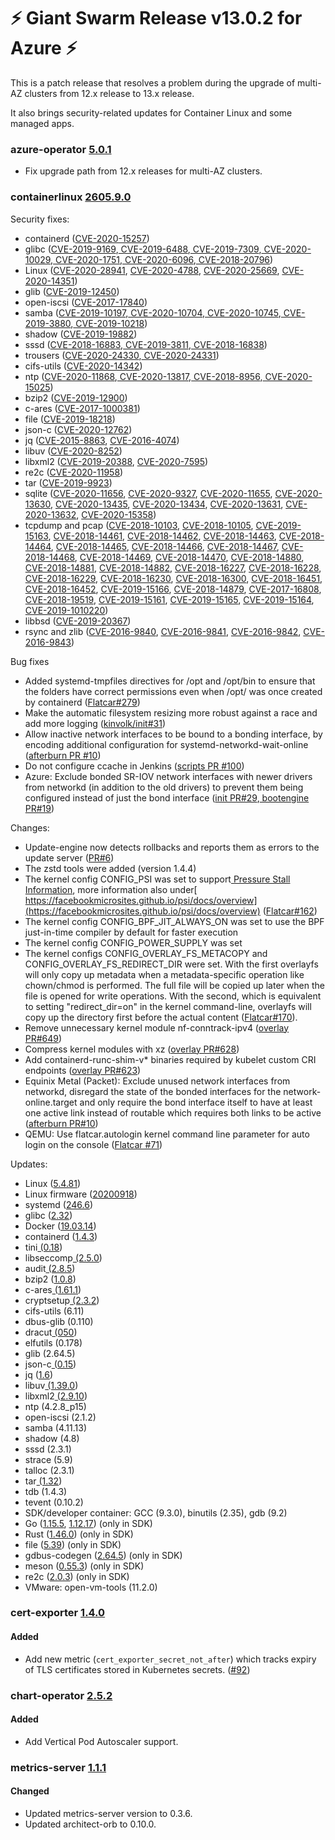 # :zap: Giant Swarm Release v13.0.2 for Azure :zap:

This is a patch release that resolves a problem during the upgrade of multi-AZ clusters from 12.x release to 13.x release.

It also brings security-related updates for Container Linux and some managed apps.

### azure-operator [5.0.1](https://github.com/giantswarm/aws-operator/releases/tag/v5.0.1)

*  Fix upgrade path from 12.x releases for multi-AZ clusters.

### containerlinux [2605.9.0](https://www.flatcar-linux.org/releases/#release-2605.9.0)

Security fixes:

*   containerd ([CVE-2020-15257](https://nvd.nist.gov/vuln/detail/CVE-2020-15257))
*   glibc ([CVE-2019-9169](https://nvd.nist.gov/vuln/detail/CVE-2019-9169),[ CVE-2019-6488](https://nvd.nist.gov/vuln/detail/CVE-2019-6488),[ CVE-2019-7309](https://nvd.nist.gov/vuln/detail/CVE-2019-7309),[ CVE-2020-10029](https://nvd.nist.gov/vuln/detail/CVE-2020-10029),[ CVE-2020-1751](https://nvd.nist.gov/vuln/detail/CVE-2020-1751),[ CVE-2020-6096](https://nvd.nist.gov/vuln/detail/CVE-2020-6096),[ CVE-2018-20796](https://nvd.nist.gov/vuln/detail/CVE-2018-20796))
*   Linux ([CVE-2020-28941](https://nvd.nist.gov/vuln/detail/CVE-2020-28941), [CVE-2020-4788](https://nvd.nist.gov/vuln/detail/CVE-2020-4788), [CVE-2020-25669](https://nvd.nist.gov/vuln/detail/CVE-2020-25669), [CVE-2020-14351](https://nvd.nist.gov/vuln/detail/CVE-2020-14351))
*   glib ([CVE-2019-12450](https://nvd.nist.gov/vuln/detail/CVE-2019-12450))
*   open-iscsi ([CVE-2017-17840](https://nvd.nist.gov/vuln/detail/CVE-2017-17840))
*   samba ([CVE-2019-10197](https://nvd.nist.gov/vuln/detail/CVE-2019-10197),[ CVE-2020-10704](https://nvd.nist.gov/vuln/detail/CVE-2020-10704),[ CVE-2020-10745](https://nvd.nist.gov/vuln/detail/CVE-2020-10745),[ CVE-2019-3880](https://nvd.nist.gov/vuln/detail/CVE-2019-3880),[ CVE-2019-10218](https://nvd.nist.gov/vuln/detail/CVE-2019-10218))
*   shadow ([CVE-2019-19882](https://nvd.nist.gov/vuln/detail/CVE-2019-19882))
*   sssd ([CVE-2018-16883](https://nvd.nist.gov/vuln/detail/CVE-2018-16883),[ CVE-2019-3811](https://nvd.nist.gov/vuln/detail/CVE-2019-3811),[ CVE-2018-16838](https://nvd.nist.gov/vuln/detail/CVE-2018-16838))
*   trousers ([CVE-2020-24330](https://nvd.nist.gov/vuln/detail/CVE-2020-24330),[ CVE-2020-24331](https://nvd.nist.gov/vuln/detail/CVE-2020-24331))
*   cifs-utils ([CVE-2020-14342](https://nvd.nist.gov/vuln/detail/CVE-2020-14342))
*   ntp ([CVE-2020-11868](https://nvd.nist.gov/vuln/detail/CVE-2020-11868),[ CVE-2020-13817](https://nvd.nist.gov/vuln/detail/CVE-2020-13817),[ CVE-2018-8956](https://nvd.nist.gov/vuln/detail/CVE-2018-8956),[ CVE-2020-15025](https://nvd.nist.gov/vuln/detail/CVE-2020-15025))
*   bzip2 ([CVE-2019-12900](https://nvd.nist.gov/vuln/detail/CVE-2019-12900))
*   c-ares ([CVE-2017-1000381](https://nvd.nist.gov/vuln/detail/CVE-2017-1000381))
*   file ([CVE-2019-18218](https://nvd.nist.gov/vuln/detail/CVE-2019-18218))
*   json-c ([CVE-2020-12762](https://nvd.nist.gov/vuln/detail/CVE-2020-12762))
*   jq ([CVE-2015-8863](https://nvd.nist.gov/vuln/detail/CVE-2015-8863), [CVE-2016-4074](https://nvd.nist.gov/vuln/detail/CVE-2016-4074))
*   libuv ([CVE-2020-8252](https://nvd.nist.gov/vuln/detail/CVE-2020-8252))
*   libxml2 ([CVE-2019-20388](https://nvd.nist.gov/vuln/detail/CVE-2019-20388), [CVE-2020-7595](https://nvd.nist.gov/vuln/detail/CVE-2020-7595))
*   re2c ([CVE-2020-11958](https://nvd.nist.gov/vuln/detail/CVE-2020-11958))
*   tar ([CVE-2019-9923](https://nvd.nist.gov/vuln/detail/CVE-2019-9923))
*   sqlite ([CVE-2020-11656](https://nvd.nist.gov/vuln/detail/CVE-2020-11656), [CVE-2020-9327](https://nvd.nist.gov/vuln/detail/CVE-2020-9327), [CVE-2020-11655](https://nvd.nist.gov/vuln/detail/CVE-2020-11655), [CVE-2020-13630](https://nvd.nist.gov/vuln/detail/CVE-2020-13630), [CVE-2020-13435](https://nvd.nist.gov/vuln/detail/CVE-2020-13435), [CVE-2020-13434](https://nvd.nist.gov/vuln/detail/CVE-2020-13434), [CVE-2020-13631](https://nvd.nist.gov/vuln/detail/CVE-2020-13631), [CVE-2020-13632](https://nvd.nist.gov/vuln/detail/CVE-2020-13632), [CVE-2020-15358](https://nvd.nist.gov/vuln/detail/CVE-2020-15358))
*   tcpdump and pcap ([CVE-2018-10103](https://nvd.nist.gov/vuln/detail/CVE-2018-10103), [CVE-2018-10105](https://nvd.nist.gov/vuln/detail/CVE-2018-10105), [CVE-2019-15163](https://nvd.nist.gov/vuln/detail/CVE-2019-15163), [CVE-2018-14461](https://nvd.nist.gov/vuln/detail/CVE-2018-14461), [CVE-2018-14462](https://nvd.nist.gov/vuln/detail/CVE-2018-14462), [CVE-2018-14463](https://nvd.nist.gov/vuln/detail/CVE-2018-14463), [CVE-2018-14464](https://nvd.nist.gov/vuln/detail/CVE-2018-14464), [CVE-2018-14465](https://nvd.nist.gov/vuln/detail/CVE-2018-14465), [CVE-2018-14466](https://nvd.nist.gov/vuln/detail/CVE-2018-14466), [CVE-2018-14467](https://nvd.nist.gov/vuln/detail/CVE-2018-14467), [CVE-2018-14468](https://nvd.nist.gov/vuln/detail/CVE-2018-14468), [CVE-2018-14469](https://nvd.nist.gov/vuln/detail/CVE-2018-14469), [CVE-2018-14470](https://nvd.nist.gov/vuln/detail/CVE-2018-14470), [CVE-2018-14880](https://nvd.nist.gov/vuln/detail/CVE-2018-14880), [CVE-2018-14881](https://nvd.nist.gov/vuln/detail/CVE-2018-14881), [CVE-2018-14882](https://nvd.nist.gov/vuln/detail/CVE-2018-14882), [CVE-2018-16227](https://nvd.nist.gov/vuln/detail/CVE-2018-16227), [CVE-2018-16228](https://nvd.nist.gov/vuln/detail/CVE-2018-16228), [CVE-2018-16229](https://nvd.nist.gov/vuln/detail/CVE-2018-16229), [CVE-2018-16230](https://nvd.nist.gov/vuln/detail/CVE-2018-16230), [CVE-2018-16300](https://nvd.nist.gov/vuln/detail/CVE-2018-16300), [CVE-2018-16451](https://nvd.nist.gov/vuln/detail/CVE-2018-16451), [CVE-2018-16452](https://nvd.nist.gov/vuln/detail/CVE-2018-16452), [CVE-2019-15166](https://nvd.nist.gov/vuln/detail/CVE-2019-15166), [CVE-2018-14879](https://nvd.nist.gov/vuln/detail/CVE-2018-14879), [CVE-2017-16808](https://nvd.nist.gov/vuln/detail/CVE-2017-16808), [CVE-2018-19519](https://nvd.nist.gov/vuln/detail/CVE-2018-19519), [CVE-2019-15161](https://nvd.nist.gov/vuln/detail/CVE-2019-15161), [CVE-2019-15165](https://nvd.nist.gov/vuln/detail/CVE-2019-15165), [CVE-2019-15164](https://nvd.nist.gov/vuln/detail/CVE-2019-15164), [CVE-2019-1010220](https://nvd.nist.gov/vuln/detail/CVE-2019-1010220))
*   libbsd ([CVE-2019-20367](https://nvd.nist.gov/vuln/detail/CVE-2019-20367))
*   rsync and zlib ([CVE-2016-9840](https://nvd.nist.gov/vuln/detail/CVE-2016-9840), [CVE-2016-9841](https://nvd.nist.gov/vuln/detail/CVE-2016-9841), [CVE-2016-9842](https://nvd.nist.gov/vuln/detail/CVE-2016-9842), [CVE-2016-9843](https://nvd.nist.gov/vuln/detail/CVE-2016-9843))

Bug fixes

*   Added systemd-tmpfiles directives for /opt and /opt/bin to ensure that the folders have correct permissions even when /opt/ was once created by containerd ([Flatcar#279](https://github.com/kinvolk/Flatcar/issues/279))
*   Make the automatic filesystem resizing more robust against a race and add more logging ([kinvolk/init#31](https://github.com/kinvolk/init/pull/31))
*   Allow inactive network interfaces to be bound to a bonding interface, by encoding additional configuration for systemd-networkd-wait-online ([afterburn PR #10](https://github.com/flatcar-linux/afterburn/pull/10))
*   Do not configure ccache in Jenkins ([scripts PR #100](https://github.com/flatcar-linux/scripts/pull/100))
*   Azure: Exclude bonded SR-IOV network interfaces with newer drivers from networkd (in addition to the old drivers) to prevent them being configured instead of just the bond interface ([init PR#29](https://github.com/flatcar-linux/init/pull/29),[ bootengine PR#19](https://github.com/flatcar-linux/bootengine/pull/19))

Changes:

*   Update-engine now detects rollbacks and reports them as errors to the update server ([PR#6](https://github.com/flatcar-linux/update_engine/pull/6))
*   The zstd tools were added (version 1.4.4)
*   The kernel config CONFIG_PSI was set to support[ Pressure Stall Information](https://www.kernel.org/doc/html/latest/accounting/psi.html), more information also under[ https://facebookmicrosites.github.io/psi/docs/overview](https://facebookmicrosites.github.io/psi/docs/overview) ([Flatcar#162](https://github.com/flatcar-linux/Flatcar/issues/162))
*   The kernel config CONFIG_BPF_JIT_ALWAYS_ON was set to use the BPF just-in-time compiler by default for faster execution
*   The kernel config CONFIG_POWER_SUPPLY was set
*   The kernel configs CONFIG_OVERLAY_FS_METACOPY and CONFIG_OVERLAY_FS_REDIRECT_DIR were set. With the first overlayfs will only copy up metadata when a metadata-specific operation like chown/chmod is performed. The full file will be copied up later when the file is opened for write operations. With the second, which is equivalent to setting "redirect_dir=on" in the kernel command-line, overlayfs will copy up the directory first before the actual content ([Flatcar#170](https://github.com/kinvolk/Flatcar/issues/170)).
*   Remove unnecessary kernel module nf-conntrack-ipv4 ([overlay PR#649](https://github.com/flatcar-linux/coreos-overlay/pull/649))
*   Compress kernel modules with xz ([overlay PR#628](https://github.com/flatcar-linux/coreos-overlay/pull/628))
*   Add containerd-runc-shim-v* binaries required by kubelet custom CRI endpoints ([overlay PR#623](https://github.com/flatcar-linux/coreos-overlay/pull/623))
*   Equinix Metal (Packet): Exclude unused network interfaces from networkd, disregard the state of the bonded interfaces for the network-online.target and only require the bond interface itself to have at least one active link instead of routable which requires both links to be active ([afterburn PR#10](https://github.com/flatcar-linux/afterburn/pull/10))
*   QEMU: Use flatcar.autologin kernel command line parameter for auto login on the console ([Flatcar #71](https://github.com/flatcar-linux/Flatcar/issues/71))

Updates:

*   Linux ([5.4.81](https://lwn.net/Articles/838790/))
*   Linux firmware ([20200918](https://git.kernel.org/pub/scm/linux/kernel/git/firmware/linux-firmware.git/tag/?h=20200918))
*   systemd ([246.6](https://github.com/systemd/systemd-stable/releases/tag/v246.6))
*   glibc ([2.32](https://lwn.net/Articles/828210/))
*   Docker ([19.03.14](https://github.com/docker/docker-ce/releases/tag/v19.03.14))
*   containerd ([1.4.3](https://github.com/containerd/containerd/releases/tag/v1.4.3))
*   tini[ (0.18](https://github.com/krallin/tini/releases/tag/v0.18.0))
*   libseccomp[ (2.5.0](https://github.com/seccomp/libseccomp/releases/tag/v2.5.0))
*   audit[ (2.8.5](https://github.com/linux-audit/audit-userspace/releases/tag/v2.8.5))
*   bzip2 ([1.0.8](https://sourceware.org/git/?p=bzip2.git;a=blob;f=CHANGES;h=30afead2586b6d64f50988a41d394a0131b38949;hb=HEAD#l342))
*   c-ares[ (1.61.1](https://github.com/c-ares/c-ares/releases/tag/cares-1_16_1))
*   cryptsetup[ (2.3.2](https://gitlab.com/cryptsetup/cryptsetup/-/tags/v2.3.2))
*   cifs-utils (6.11)
*   dbus-glib (0.110)
*   dracut[ (050](https://github.com/dracutdevs/dracut/releases/tag/050))
*   elfutils (0.178)
*   glib (2.64.5)
*   json-c[ (0.15](https://github.com/json-c/json-c/releases/tag/json-c-0.15-20200726))
*   jq ([1.6](https://github.com/stedolan/jq/releases/tag/jq-1.6))
*   libuv[ (1.39.0](https://github.com/libuv/libuv/releases/tag/v1.39.0))
*   libxml2[ (2.9.10](https://gitlab.gnome.org/GNOME/libxml2/-/tags/v2.9.10))
*   ntp (4.2.8_p15)
*   open-iscsi (2.1.2)
*   samba (4.11.13)
*   shadow (4.8)
*   sssd (2.3.1)
*   strace (5.9)
*   talloc (2.3.1)
*   tar[ (1.32](https://git.savannah.gnu.org/cgit/tar.git/tag/?h=release_1_32))
*   tdb (1.4.3)
*   tevent (0.10.2)
*   SDK/developer container: GCC (9.3.0), binutils (2.35), gdb (9.2)
*   Go ([1.15.5](https://go.googlesource.com/go/+/refs/tags/go1.15.5), [1.12.17](https://go.googlesource.com/go/+/refs/tags/go1.12.17)) (only in SDK)
*   Rust ([1.46.0](https://blog.rust-lang.org/2020/08/27/Rust-1.46.0.html)) (only in SDK)
*   file ([5.39](https://github.com/file/file/tree/FILE5_39)) (only in SDK)
*   gdbus-codegen ([2.64.5](https://gitlab.gnome.org/GNOME/glib/-/tags/2.64.5)) (only in SDK)
*   meson ([0.55.3](https://github.com/mesonbuild/meson/releases/tag/0.55.3)) (only in SDK)
*   re2c ([2.0.3](https://re2c.org/releases/release_notes.html#release-2-0-3)) (only in SDK)
*   VMware: open-vm-tools (11.2.0)

### cert-exporter [1.4.0](https://github.com/giantswarm/cert-exporter/releases/tag/v1.4.0)

#### Added
- Add new metric (`cert_exporter_secret_not_after`) which tracks expiry of TLS certificates stored in Kubernetes secrets. ([#92](https://github.com/giantswarm/cert-exporter/pull/92))

### chart-operator [2.5.2](https://github.com/giantswarm/chart-operator/releases/tag/v2.5.2)

#### Added
- Add Vertical Pod Autoscaler support.

### metrics-server [1.1.1](https://github.com/giantswarm/metrics-server-app/releases/tag/v1.1.1)

#### Changed
- Updated metrics-server version to 0.3.6.
- Updated architect-orb to 0.10.0.
